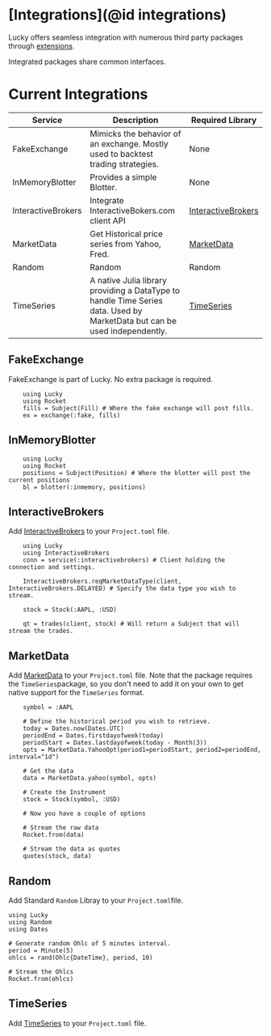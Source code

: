 # [Integrations](@id integrations)

Lucky offers seamless integration with numerous third party packages through [extensions](https://pkgdocs.julialang.org/v1/creating-packages/#Conditional-loading-of-code-in-packages-(Extensions)).

Integrated packages share common interfaces.

# Current Integrations

| Service            | Description                                                                                                               | Required Library                                                            |
|--------------------|---------------------------------------------------------------------------------------------------------------------------|-----------------------------------------------------------------------------|
| FakeExchange       | Mimicks the behavior of an exchange. Mostly used to backtest trading strategies.                                          | None                                                                        |
| InMemoryBlotter    | Provides a simple Blotter.                                                                                                | None                                                                        |
| InteractiveBrokers | Integrate InteractiveBokers.com client API                                                                                | [InteractiveBrokers](https://github.com/oliviermilla/InteractiveBrokers.jl) |
| MarketData         | Get Historical price series from Yahoo, Fred.                                                                             | [MarketData](https://github.com/JuliaQuant/MarketData.jl)                   |
| Random             | Random                                                                                                                    | Random                                                                      |
| TimeSeries         | A native Julia library providing a DataType to handle Time Series data. Used by MarketData but can be used independently. | [TimeSeries](https://github.com/JuliaStats/TimeSeries.jl)                   |

## FakeExchange

FakeExchange is part of Lucky. No extra package is required.

```@example
    using Lucky
    using Rocket
    fills = Subject(Fill) # Where the fake exchange will post fills.
    ex = exchange(:fake, fills)
```

## InMemoryBlotter

```@example
    using Lucky
    using Rocket
    positions = Subject(Position) # Where the blotter will post the current positions
    bl = blotter(:inmemory, positions)
```

## InteractiveBrokers

Add [InteractiveBrokers](https://github.com/oliviermilla/InteractiveBrokers.jl) to your `Project.toml` file.

```example
    using Lucky
    using InteractiveBrokers
    conn = service(:interactivebrokers) # Client holding the connection and settings.
    
    InteractiveBrokers.reqMarketDataType(client, InteractiveBrokers.DELAYED) # Specify the data type you wish to stream.

    stock = Stock(:AAPL, :USD)

    qt = trades(client, stock) # Will return a Subject that will stream the trades.
```    

## MarketData

Add [MarketData](https://github.com/JuliaQuant/MarketData.jl) to your `Project.toml` file. Note that the package requires the `TimeSeries`package, so you don't need to add it on your own to get native support for the `TimeSeries` format.

```@example
    symbol = :AAPL

    # Define the historical period you wish to retrieve.
    today = Dates.now(Dates.UTC)
    periodEnd = Dates.firstdayofweek(today)
    periodStart = Dates.lastdayofweek(today - Month(3))
    opts = MarketData.YahooOpt(period1=periodStart, period2=periodEnd, interval="1d")

    # Get the data
    data = MarketData.yahoo(symbol, opts)

    # Create the Instrument
    stock = Stock(symbol, :USD)

    # Now you have a couple of options

    # Stream the raw data
    Rocket.from(data)

    # Stream the data as quotes
    quotes(stock, data)
```

## Random	

Add Standard `Random` Libray to your `Project.toml`file.

```@example
using Lucky
using Random
using Dates

# Generate random Ohlc of 5 minutes interval.
period = Minute(5)
ohlcs = rand(Ohlc{DateTime}, period, 10)

# Stream the Ohlcs
Rocket.from(ohlcs)
```

## TimeSeries

Add [TimeSeries](https://github.com/JuliaStats/TimeSeries.jl) to your `Project.toml` file.